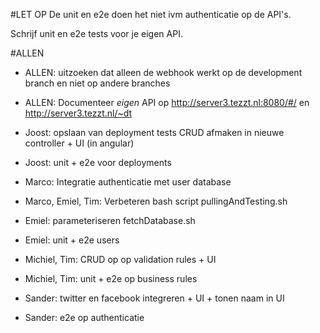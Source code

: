 
#LET OP
De unit en e2e doen het niet ivm authenticatie op de API's.

Schrijf unit en e2e tests voor je eigen API.


#ALLEN
* ALLEN: uitzoeken dat alleen de webhook werkt op de development branch en niet op andere branches
* ALLEN: Documenteer _eigen_ API op http://server3.tezzt.nl:8080/#/ en http://server3.tezzt.nl/~dt


* Joost: opslaan van deployment tests CRUD afmaken in nieuwe controller + UI (in angular)
* Joost: unit + e2e voor deployments
* Marco: Integratie authenticatie met user database 
* Marco, Emiel, Tim: Verbeteren bash script pullingAndTesting.sh
* Emiel: parameteriseren fetchDatabase.sh
* Emiel: unit + e2e users 
* Michiel, Tim: CRUD op op validation rules + UI
* Michiel, Tim: unit + e2e op business rules
* Sander: twitter en facebook integreren + UI + tonen naam in UI
* Sander: e2e op authenticatie





